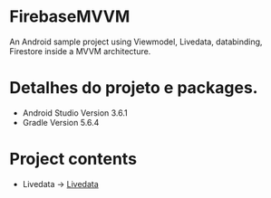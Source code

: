 # FirebaseMVVM
An Android sample project using Viewmodel, Livedata, databinding, Firestore inside a MVVM architecture.

# Detalhes do projeto e packages. 

* Android Studio Version 3.6.1 
* Gradle Version 5.6.4 

# Project contents

* Livedata ->
<a href="https://developer.android.com/topic/libraries/architecture/livedata" target="_blank" rel="noopener noreferrer">Livedata </a>






